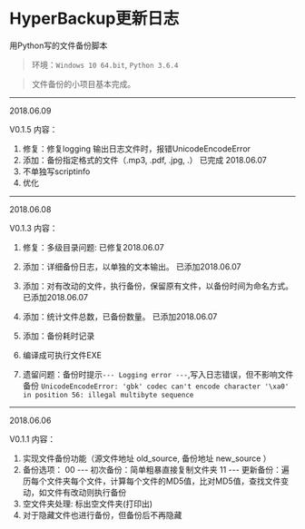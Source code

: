 # HyperBackup更新日志
用Python写的文件备份脚本
> 环境：` Windows 10 64.bit `, ` Python 3.6.4 `


>文件备份的小项目基本完成。


***

2018.06.09

V0.1.5
内容：
 1. 修复：修复logging 输出日志文件时，报错UnicodeEncodeError
 2. 添加：备份指定格式的文件（.mp3, .pdf, .jpg, .） 已完成 2018.06.07
 3. 不单独写scriptinfo
 4. 优化




***

2018.06.08

V0.1.3
内容：
 1. 修复：多级目录问题: 已修复2018.06.07
 2. 添加：详细备份日志，以单独的文本输出。 已添加2018.06.07
 3. 添加：对有改动的文件，执行备份，保留原有文件，以备份时间为命名方式。已添加2018.06.07
 4. 添加：统计文件总数，已备份数量。 已添加2018.06.07
 5. 添加：备份耗时记录
 6. 编译成可执行文件EXE

 7. 遗留问题：备份时提示`--- Logging error ---`,写入日志错误，但不影响文件备份
 `UnicodeEncodeError: 'gbk' codec can't encode character '\xa0' in position 56: illegal multibyte sequence`




***

2018.06.06

V0.1.1
内容：
 1. 实现文件备份功能（源文件地址 old_source, 备份地址 new_source ）
 2. 备份选项：
    00 --- 初次备份：简单粗暴直接复制文件夹
    11 --- 更新备份：遍历每个文件夹每个文件，计算每个文件的MD5值，比对MD5值，查找文件变动，如文件有改动则执行备份
 3. 空文件夹处理:
    标出空文件夹(打印出)
 4. 对于隐藏文件也进行备份，但备份后不再隐藏
